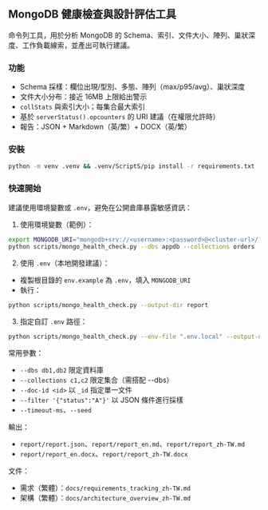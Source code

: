 ## MongoDB 健康檢查與設計評估工具

命令列工具，用於分析 MongoDB 的 Schema、索引、文件大小、陣列、巢狀深度、工作負載線索，並產出可執行建議。

### 功能
- Schema 採樣：欄位出現/型別、多態、陣列（max/p95/avg）、巢狀深度
- 文件大小分布：接近 16MB 上限給出警示
- `collStats` 與索引大小；每集合最大索引
- 基於 `serverStatus().opcounters` 的 URI 建議（在權限允許時）
- 報告：JSON + Markdown（英/繁）+ DOCX（英/繁）

### 安裝
```bash
python -m venv .venv && .venv/ScriptS/pip install -r requirements.txt
```

### 快速開始

建議使用環境變數或 `.env`，避免在公開倉庫暴露敏感資訊：

1) 使用環境變數（範例）：
```bash
export MONGODB_URI="mongodb+srv://<username>:<password>@<cluster-url>/?retryWrites=true&w=majority&appName=<appName>"
python scripts/mongo_health_check.py --dbs appdb --collections orders --sample-size 200 --max-docs-per-coll 5000 --output-dir report
```

2) 使用 `.env`（本地開發建議）：
- 複製根目錄的 `env.example` 為 `.env`，填入 `MONGODB_URI`
- 執行：
```bash
python scripts/mongo_health_check.py --output-dir report
```

3) 指定自訂 `.env` 路徑：
```bash
python scripts/mongo_health_check.py --env-file ".env.local" --output-dir report
```

常用參數：
- `--dbs db1,db2` 限定資料庫
- `--collections c1,c2` 限定集合（需搭配 --dbs）
- `--doc-id <id>` 以 `_id` 指定單一文件
- `--filter '{"status":"A"}'` 以 JSON 條件進行採樣
- `--timeout-ms`、`--seed`

輸出：
- `report/report.json`、`report/report_en.md`、`report/report_zh-TW.md`
- `report/report_en.docx`、`report/report_zh-TW.docx`

文件：
- 需求（繁體）：`docs/requirements_tracking_zh-TW.md`
- 架構（繁體）：`docs/architecture_overview_zh-TW.md`

